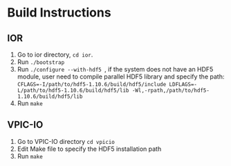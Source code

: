 # Build Instructions
## IOR

1. Go to ior directory, `cd ior`.
2. Run `./bootstrap`
3. Run `./configure --with-hdf5 `, if the system does not have an HDF5 module, user need to compile parallel HDF5 library and specify the path: `CFLAGS=-I/path/to/hdf5-1.10.6/build/hdf5/include LDFLAGS=-L/path/to/hdf5-1.10.6/build/hdf5/lib -Wl,-rpath,/path/to/hdf5-1.10.6/build/hdf5/lib`
4. Run `make`

## VPIC-IO
1. Go to VPIC-IO directory `cd vpicio`
2. Edit Make file to specify the HDF5 installation path
3. Run `make`



